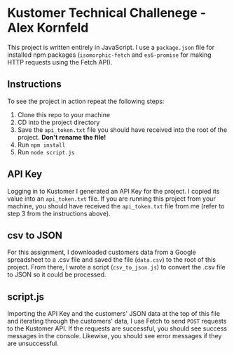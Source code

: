 # Kustomer Technical Challenege - Alex Kornfeld

This project is written entirely in JavaScript. I use a `package.json` file for installed npm packages (`isomorphic-fetch` and `es6-promise` for making HTTP requests using the Fetch API).

## Instructions
To see the project in action repeat the following steps:
1. Clone this repo to your machine
2. CD into the project directory
3. Save the `api_token.txt` file you should have received into the root of the project. **Don't rename the file!**
4. Run `npm install`
5. Run `node script.js`

## API Key
Logging in to Kustomer I generated an API Key for the project. I copied its value into an `api_token.txt` file. If you are running this project from your machine, you should have received the `api_token.txt` file from me (refer to step 3 from the instructions above).

## csv to JSON
For this assignment, I downloaded customers data from a Google spreadsheet to a .csv file and saved the file (`data.csv`) to the root of this project. From there, I wrote a script (`csv_to_json.js`) to convert the .csv file to JSON so it could be processed.

## script.js
Importing the API Key and the customers' JSON data at the top of this file and iterating through the customers' data, I use Fetch to send `POST` requests to the Kustomer API. If the requests are successful, you should see success messages in the console. Likewise, you should see error messages if they are unsuccessful.
